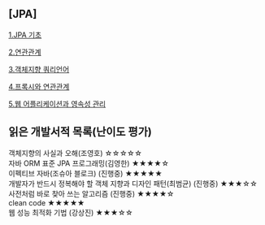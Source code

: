 
## [JPA]
<a href="https://github.com/newcodingtest/-/blob/main/JPA/1_JPA_%EA%B8%B0%EC%B4%88.MD">1.JPA 기초</a>

<a href="https://github.com/newcodingtest/-/blob/main/JPA/2_%EC%97%B0%EA%B4%80%EA%B4%80%EA%B3%84.MD">2.연관관계</a>

<a href="https://github.com/newcodingtest/-/blob/main/JPA/3_%EA%B0%9D%EC%B2%B4%EC%A7%80%ED%96%A5_%EC%BF%BC%EB%A6%AC%EC%96%B8%EC%96%B4.MD">3.객체지향 쿼리언어</a>

<a href="https://github.com/newcodingtest/-/blob/main/JPA/4_%ED%94%84%EB%A1%9D%EC%8B%9C%EC%99%80_%EC%97%B0%EA%B4%80%EA%B4%80%EA%B3%84.MD">4.프록시와 연관관계</a>

<a href="https://github.com/newcodingtest/-/blob/main/JPA/5_%EC%9B%B9_%EC%95%A0%ED%94%8C%EB%A6%AC%EC%BC%80%EC%9D%B4%EC%85%98%EA%B3%BC_%EC%98%81%EC%86%8D%EC%84%B1_%EA%B4%80%EB%A6%AC.MD">5.웹 어플리케이션과 영속성 관리</a>




## 읽은 개발서적 목록(난이도 평가)<br>
객체지향의 사실과 오해(조영호)  ☆☆☆☆☆ <br> 
자바 ORM 표준 JPA 프로그래밍(김영한) ★★★★☆ <br>
이펙티브 자바(조슈아 블로크) (진행중)  ★★★★★ <br>
개발자가 반드시 정복해야 할 객체 지향과 디자인 패턴(최범균) (진행중) ★★★☆☆ <br>
사전처럼 바로 찾아 쓰는 알고리즘 (진행중) ★★★★☆ <br> 
clean code ★★★★★ <br>
웹 성능 최적화 기법 (강상진) ★★★☆☆ <br>

